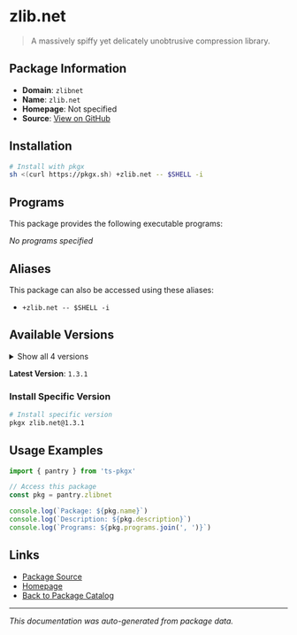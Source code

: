 # zlib.net

> A massively spiffy yet delicately unobtrusive compression library.

## Package Information

- **Domain**: `zlibnet`
- **Name**: `zlib.net`
- **Homepage**: Not specified
- **Source**: [View on GitHub](https://github.com/pkgxdev/pantry/tree/main/projects/zlib.net/package.yml)

## Installation

```bash
# Install with pkgx
sh <(curl https://pkgx.sh) +zlib.net -- $SHELL -i
```

## Programs

This package provides the following executable programs:

*No programs specified*

## Aliases

This package can also be accessed using these aliases:

- `+zlib.net -- $SHELL -i`

## Available Versions

<details>
<summary>Show all 4 versions</summary>

- `1.3.1`, `1.3.0`, `1.2.13`, `1.2.12`

</details>

**Latest Version**: `1.3.1`

### Install Specific Version

```bash
# Install specific version
pkgx zlib.net@1.3.1
```

## Usage Examples

```typescript
import { pantry } from 'ts-pkgx'

// Access this package
const pkg = pantry.zlibnet

console.log(`Package: ${pkg.name}`)
console.log(`Description: ${pkg.description}`)
console.log(`Programs: ${pkg.programs.join(', ')}`)
```

## Links

- [Package Source](https://github.com/pkgxdev/pantry/tree/main/projects/zlib.net/package.yml)
- [Homepage](#)
- [Back to Package Catalog](../package-catalog.md)

---

*This documentation was auto-generated from package data.*
